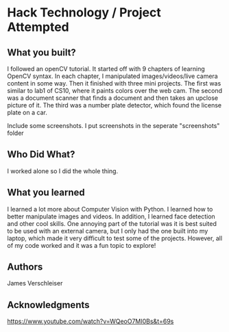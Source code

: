 # Hack Technology / Project Attempted


## What you built? 

I followed an openCV tutorial. It started off with 9 chapters of learning OpenCV syntax. In each chapter, I manipulated images/videos/live camera content in some way. Then it finished with three mini projects. The first was similar to lab1 of CS10, where it paints colors over the web cam. The second was a document scanner that finds a document and then takes an upclose picture of it. The third was a number plate detector, which found the license plate on a car.

Include some screenshots.
I put screenshots in the seperate "screenshots" folder

## Who Did What?

I worked alone so I did the whole thing.

## What you learned

I learned a lot more about Computer Vision with Python. I learned how to better manipulate images and videos. In addition, I learned face detection and other cool skills. One annoying part of the tutorial was it is best suited to be used with an external camera, but I only had the one built into my laptop, which made it very difficult to test some of the projects. However, all of my code worked and it was a fun topic to explore!

## Authors

James Verschleiser

## Acknowledgments

https://www.youtube.com/watch?v=WQeoO7MI0Bs&t=69s
